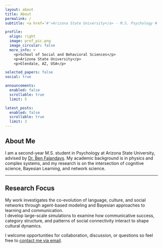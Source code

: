 ```yaml
---
layout: about
title: About
permalink: /
subtitle: <a href='#'>Arizona State University</a> · M.S. Psychology #· Cognitive Science & Cultural Evolution

profile:
  align: right
  image: prof_pic.png
  image_circular: false
  more_info: >
    <p>School of Social and Behavioral Sciences</p>
    <p>Arizona State University</p>
    <p>Glendale, AZ, USA</p>

selected_papers: false
social: true

announcements:
  enabled: false
  scrollable: true
  limit: 5

latest_posts:
  enabled: false
  scrollable: true
  limit: 3
---
```


## About Me

I am a second-year M.S. student in Psychology at Arizona State University, advised by [Dr. Ben Falandays](https://jbfalandays.com/). My academic background is in physics and complex systems, and my research  is on the intersection of cognitive science, Bayesian Learning, and network science.

---

## Research Focus

My work investigates the co-evolution of language, culture, and social networks through agent-based modeling and Bayesian approaches to learning and communication.  
I develop large-scale simulations to examine how communicative success, category structure, and patterns of social connectivity interact to shape cultural dynamics.

I welcome opportunities for collaboration, discussion, or questions so feel free to [contact me via email](mailto:asarkabo@asu.edu).


<!-- In addition to modeling, I work on multimodal data projects, including **social media analysis of wealth perception** and **network-based models of cultural specialization and alignment**.  
Broadly, my goal is to advance our understanding of how **communication processes and social structures jointly produce collective intelligence**. -->
